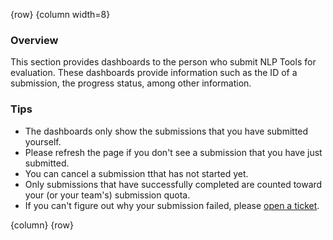 <!-- markdownlint-disable-next-line first-line-h1 -->
{row}
{column width=8}

### Overview

This section provides dashboards to the person who submit NLP Tools for evaluation. These dashboards provide information such as the ID of a submission, the progress status, among other information.

### Tips

- The dashboards only show the submissions that you have submitted yourself.
- Please refresh the page if you don't see a submission that you have just submitted.
- You can cancel a submission tthat has not started yet.
- Only submissions that have successfully completed are counted toward your (or your team's) submission quota.
- If you can't figure out why your submission failed, please [open a ticket].

{column}
{row}

<!-- Links -->

[open a ticket]: https://www.synapse.org/#!Synapse:syn22277123/discussion/threadId=7774

